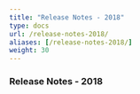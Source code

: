 ```yaml
---
title: "Release Notes - 2018"
type: docs
url: /release-notes-2018/
aliases: [/release-notes-2018/]
weight: 30
---
```


### **Release Notes - 2018**
